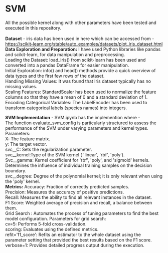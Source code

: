 # SVM
All the possible kernel along with other parameters have been tested and executed in this repository.
<br><br>
**Dataset** - iris data has been used in here which can be accessed from - https://scikit-learn.org/stable/auto_examples/datasets/plot_iris_dataset.html  
**Data Exploration and Preparation:**
  I have used Python libraries like pandas and scikit-learn, for data manipulation and preprocessing.   
  Loading the Dataset: load_iris() from scikit-learn has been used and converted into a pandas DataFrame for easier manipulation.  
  Initial Exploration: info() and head() methods provide a quick overview of data types and the first few rows of the dataset.  
  Handling Missing Values: It was found that Iris dataset typically has no missing values.  
  Scaling Features: StandardScaler has been used to normalize the feature columns so that they have a mean of 0 and a standard deviation of 1.  
  Encoding Categorical Variables: The LabelEncoder has been used to transform categorical labels (species names) into integers.  
  
**SVM Implementation** - SVM.ipynb has the implemention where -    
  The function evaluate_svm_config is particularly structured to assess the performance of the SVM under varying parameters and kernel types.  
  Parameters:  
    X: The feature matrix.  
    y: The target vector.  
    svc__C: Sets the regularization parameter.   
    svc__kernel:Type of the SVM kernel ( 'linear', 'rbf', 'poly').  
    Svc__gamma: Kernel coefficient for 'rbf', 'poly', and 'sigmoid' kernels. Determines the influence of individual training samples on the decision boundary.  
    svc__degree: Degree of the polynomial kernel; it is only relevant when using the 'poly' kernel.  
  **Metrics:**
    Accuracy: Fraction of correctly predicted samples.  
    Precision: Measures the accuracy of positive predictions.  
    Recall: Measures the ability to find all relevant instances in the dataset.  
    F1 Score: Weighted average of precision and recall, a balance between them.  
  Grid Search : Automates the process of tuning parameters to find the best model configuration. Parameters for grid search:  
    cv=5: Performs 5-fold cross-validation.  
    scoring: Evaluates using the defined metrics.  
    refit='f1_score': Refits an estimator to the whole dataset using the parameter setting that provided the best results based on the F1 score.  
    verbose=1: Provides detailed progress output during the execution.  
    





